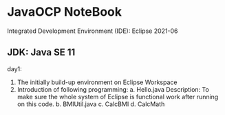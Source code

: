 # JavaOCP NoteBook
Integrated Development Environment (IDE): Eclipse 2021-06

JDK: Java SE 11
------------------------------------------------------------------------------
day1:
1. The initially build-up environment on Eclipse Workspace
2. Introduction of following programming:
a. Hello.java
Description: To make sure the whole system of Eclipse is functional work after running on this code.
b. BMIUtil.java
c. CalcBMI
d. CalcMath

